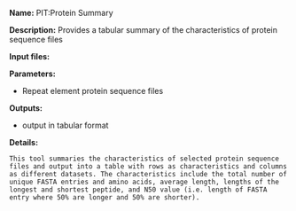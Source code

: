 **Name:** PIT:Protein Summary

**Description:**
Provides a tabular summary of the characteristics of protein sequence files

**Input files:**

**Parameters:**
  * Repeat element protein sequence files

**Outputs:**
* output in tabular format

**Details:**

	This tool summaries the characteristics of selected protein sequence files and output into a table with rows as characteristics and columns as different datasets. The characteristics include the total number of unique FASTA entries and amino acids, average length, lengths of the longest and shortest peptide, and N50 value (i.e. length of FASTA entry where 50% are longer and 50% are shorter).
	
